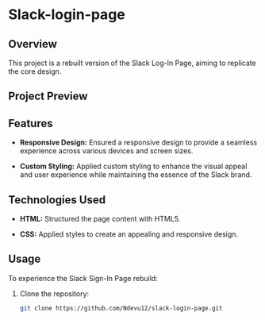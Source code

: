# Slack-login-page

## Overview

This project is a rebuilt version of the Slack Log-In Page, aiming to replicate the core design.

## Project Preview

## Features
  
- **Responsive Design:** Ensured a responsive design to provide a seamless experience across various devices and screen sizes.

- **Custom Styling:** Applied custom styling to enhance the visual appeal and user experience while maintaining the essence of the Slack brand.

## Technologies Used

- **HTML:** Structured the page content with HTML5.

- **CSS:** Applied styles to create an appealing and responsive design.

## Usage

To experience the Slack Sign-In Page rebuild:

1. Clone the repository:
   ```bash
   git clone https://github.com/Ndevu12/slack-login-page.git
